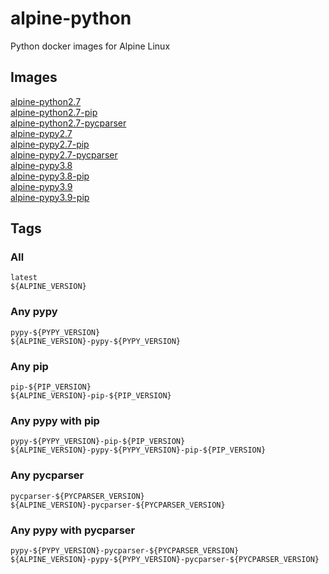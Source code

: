 # alpine-python

Python docker images for Alpine Linux

## Images

[alpine-python2.7](https://github.com/Commandcracker/alpine-python/pkgs/container/alpine-python2.7) \
[alpine-python2.7-pip](https://github.com/Commandcracker/alpine-python/pkgs/container/alpine-python2.7-pip) \
[alpine-python2.7-pycparser](https://github.com/Commandcracker/alpine-python/pkgs/container/alpine-python2.7-pycparser) \
[alpine-pypy2.7](https://github.com/Commandcracker/alpine-python/pkgs/container/alpine-pypy2.7) \
[alpine-pypy2.7-pip](https://github.com/Commandcracker/alpine-python/pkgs/container/alpine-pypy2.7-pip) \
[alpine-pypy2.7-pycparser](https://github.com/Commandcracker/alpine-python/pkgs/container/alpine-pypy2.7-pycparser) \
[alpine-pypy3.8](https://github.com/Commandcracker/alpine-python/pkgs/container/alpine-pypy3.8) \
[alpine-pypy3.8-pip](https://github.com/Commandcracker/alpine-python/pkgs/container/alpine-pypy3.8-pip) \
[alpine-pypy3.9](https://github.com/Commandcracker/alpine-python/pkgs/container/alpine-pypy3.9) \
[alpine-pypy3.9-pip](https://github.com/Commandcracker/alpine-python/pkgs/container/alpine-pypy3.9-pip)

## Tags

### All

`latest` \
`${ALPINE_VERSION}`

### Any pypy

`pypy-${PYPY_VERSION}` \
`${ALPINE_VERSION}-pypy-${PYPY_VERSION}`

### Any pip

`pip-${PIP_VERSION}` \
`${ALPINE_VERSION}-pip-${PIP_VERSION}`

### Any pypy with pip

`pypy-${PYPY_VERSION}-pip-${PIP_VERSION}` \
`${ALPINE_VERSION}-pypy-${PYPY_VERSION}-pip-${PIP_VERSION}`

### Any pycparser

`pycparser-${PYCPARSER_VERSION}` \
`${ALPINE_VERSION}-pycparser-${PYCPARSER_VERSION}`

### Any pypy with pycparser

`pypy-${PYPY_VERSION}-pycparser-${PYCPARSER_VERSION}` \
`${ALPINE_VERSION}-pypy-${PYPY_VERSION}-pycparser-${PYCPARSER_VERSION}`
